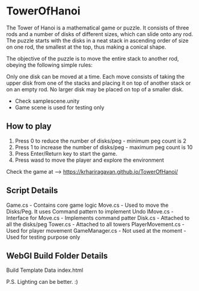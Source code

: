 # TowerOfHanoi

The Tower of Hanoi is a mathematical game or puzzle. It consists of three rods and a number of disks of different sizes, which can slide onto any rod. The puzzle starts with the disks in a neat stack in ascending order of size on one rod, the smallest at the top, thus making a conical shape.

The objective of the puzzle is to move the entire stack to another rod, obeying the following simple rules:

Only one disk can be moved at a time.
Each move consists of taking the upper disk from one of the stacks and placing it on top of another stack or on an empty rod.
No larger disk may be placed on top of a smaller disk.

- Check samplescene.unity
- Game scene is used for testing only

How to play
------------
1. Press 0 to reduce the number of disks/peg - minimum peg count is 2
2. Press 1 to increase the number of disks/peg - maximum peg count is 10
3. Press Enter/Return key to start the game.
4. Press wasd to move the player and explore the environment

Check the game at -->
https://krhariragavan.github.io/TowerOfHanoi/

Script Details
--------------
Game.cs - Contains core game logic
Move.cs - Used to move the Disks/Peg. It uses Command pattern to implement Undo
IMove.cs - Interface for Move.cs - Implements command patter
Disk.cs - Attached to all the disks/peg
Tower.cs - Attached to all towers
PlayerMovement.cs - Used for player movement
GameManager.cs - Not used at the moment - Used for testing purpose only

WebGl Build Folder Details
---------------
Build 
Template Data
index.html

P.S.
Lighting can be better. :)